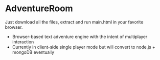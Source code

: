 <h1>AdventureRoom</h1>
Just download all the files, extract and run main.html in your favorite browser.
<br>

* Browser-based text adventure engine with the intent of multiplayer interaction
* Currently in client-side single player mode but will convert to node.js + mongoDB eventually
